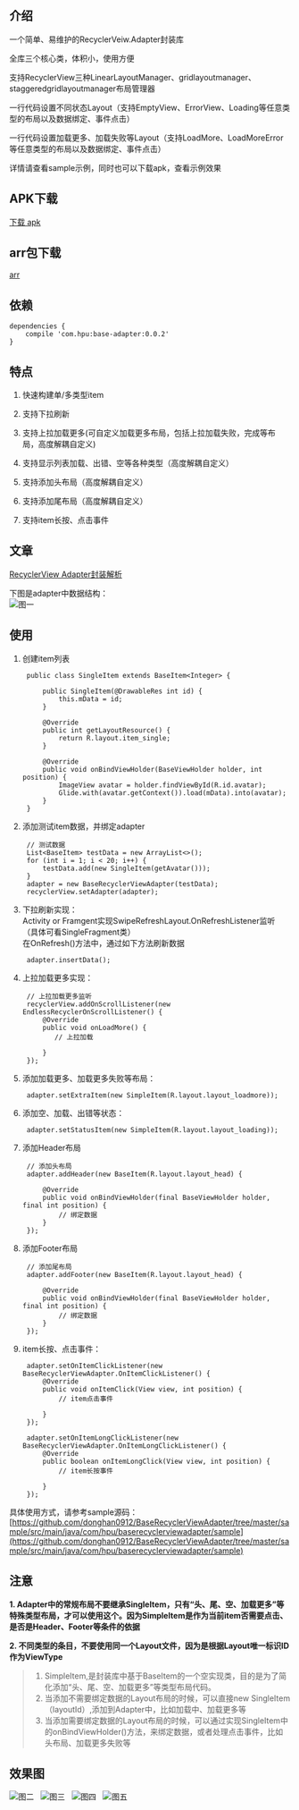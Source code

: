## 介绍
一个简单、易维护的RecyclerVeiw.Adapter封装库  

全库三个核心类，体积小，使用方便 

支持RecyclerView三种LinearLayoutManager、gridlayoutmanager、staggeredgridlayoutmanager布局管理器  

一行代码设置不同状态Layout（支持EmptyView、ErrorView、Loading等任意类型的布局以及数据绑定、事件点击）       

一行代码设置加载更多、加载失败等Layout（支持LoadMore、LoadMoreError等任意类型的布局以及数据绑定、事件点击）         

详情请查看sample示例，同时也可以下载apk，查看示例效果 

## APK下载
[下载 apk](https://fir.im/8n2j)

## arr包下载
[arr](library/build/outputs/aar/library-release.aar)

## 依赖

	dependencies {
		compile 'com.hpu:base-adapter:0.0.2'
	}

## 特点

1. 快速构建单/多类型item

2. 支持下拉刷新

3. 支持上拉加载更多(可自定义加载更多布局，包括上拉加载失败，完成等布局，高度解耦自定义)

4. 支持显示列表加载、出错、空等各种类型（高度解耦自定义）

5. 支持添加头布局（高度解耦自定义）

6. 支持添加尾布局（高度解耦自定义）

7. 支持item长按、点击事件

## 文章
[RecyclerView Adapter封装解析](http://www.jianshu.com/p/8792d76b8148)  

下图是adapter中数据结构：  
![图一](screenshot/adapter_data.png)

## 使用

1. 创建item列表

		public class SingleItem extends BaseItem<Integer> {

		    public SingleItem(@DrawableRes int id) {
		        this.mData = id;
		    }
		
		    @Override
		    public int getLayoutResource() {
		        return R.layout.item_single;
		    }
		
		    @Override
		    public void onBindViewHolder(BaseViewHolder holder, int position) {
		        ImageView avatar = holder.findViewById(R.id.avatar);
		        Glide.with(avatar.getContext()).load(mData).into(avatar);
		    }
		}

2. 添加测试item数据，并绑定adapter

		// 测试数据
        List<BaseItem> testData = new ArrayList<>();
        for (int i = 1; i < 20; i++) {
            testData.add(new SingleItem(getAvatar()));
        }
        adapter = new BaseRecyclerViewAdapter(testData);
        recyclerView.setAdapter(adapter);

3. 下拉刷新实现：  
  Activity or Framgent实现SwipeRefreshLayout.OnRefreshListener监听（具体可看SingleFragment类）  
  在OnRefresh()方法中，通过如下方法刷新数据

		adapter.insertData();

4. 上拉加载更多实现：

		// 上拉加载更多监听
        recyclerView.addOnScrollListener(new EndlessRecyclerOnScrollListener() {
            @Override
            public void onLoadMore() {
               // 上拉加载
                
            }
        });

5. 添加加载更多、加载更多失败等布局：  

		adapter.setExtraItem(new SimpleItem(R.layout.layout_loadmore));
	
6. 添加空、加载、出错等状态：

		adapter.setStatusItem(new SimpleItem(R.layout.layout_loading));

7. 添加Header布局

		// 添加头布局
        adapter.addHeader(new BaseItem(R.layout.layout_head) {

            @Override
            public void onBindViewHolder(final BaseViewHolder holder, final int position) {
                // 绑定数据
            }
        });

8. 添加Footer布局

		// 添加尾布局
        adapter.addFooter(new BaseItem(R.layout.layout_head) {

            @Override
            public void onBindViewHolder(final BaseViewHolder holder, final int position) {
                // 绑定数据
            }
        });

9. item长按、点击事件：

		adapter.setOnItemClickListener(new BaseRecyclerViewAdapter.OnItemClickListener() {
            @Override
            public void onItemClick(View view, int position) {
                // item点击事件

            }
        });

        adapter.setOnItemLongClickListener(new BaseRecyclerViewAdapter.OnItemLongClickListener() {
            @Override
            public boolean onItemLongClick(View view, int position) {
                // item长按事件

            }
        });


 具体使用方式，请参考sample源码：[https://github.com/donghan0912/BaseRecyclerViewAdapter/tree/master/sample/src/main/java/com/hpu/baserecyclerviewadapter/sample](https://github.com/donghan0912/BaseRecyclerViewAdapter/tree/master/sample/src/main/java/com/hpu/baserecyclerviewadapter/sample)

## 注意  
**1. Adapter中的常规布局不要继承SingleItem，只有“头、尾、空、加载更多”等特殊类型布局，才可以使用这个。因为SimpleItem是作为当前item否需要点击、是否是Header、Footer等条件的依据**
  
**2. 不同类型的条目，不要使用同一个Layout文件，因为是根据Layout唯一标识ID作为ViewType**

> 1. SimpleItem,是封装库中基于BaseItem的一个空实现类，目的是为了简化添加“头、尾、空、加载更多”等类型布局代码。
> 2. 当添加不需要绑定数据的Layout布局的时候，可以直接new SingleItem（layoutId）,添加到Adapter中，比如加载中、加载更多等
> 3. 当添加需要绑定数据的Layout布局的时候，可以通过实现SingleItem中的onBindViewHolder()方法，来绑定数据，或者处理点击事件，比如头布局、加载更多失败等

## 效果图
  
![图二](screenshot/linear.gif)  
![图三](screenshot/error.gif)  
![图四](screenshot/glid.gif)  
![图五](screenshot/staggered.gif)  
